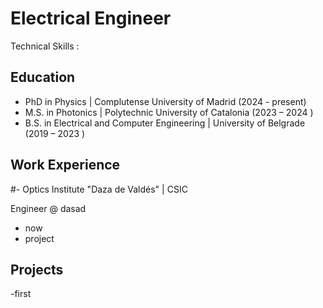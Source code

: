 # Electrical Engineer
Technical Skills :

## Education 
- PhD in Physics | Complutense University of Madrid (2024 - present)	  
- M.S. in Photonics	| Polytechnic University of Catalonia  (2023 – 2024 )	 			       
- B.S. in Electrical and Computer Engineering | University of Belgrade (2019 – 2023 )

  
## Work Experience

#- Optics Institute "Daza de Valdés" | CSIC 			

Engineer @ dasad
- now
- project

## Projects 
-first



